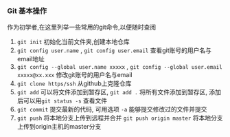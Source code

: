 ### Git 基本操作

作为初学者,在这里列举一些常用的git命令,以便随时查阅  

1. `git init` 初始化当前文件夹,创建本地仓库
2. `git config user.name` , `git config user.email` 查看git账号的用户名与email地址
3. `git config --global user.name xxxxx` , `git config --global user.email xxxxx@xx.xxx` 修改git账号的用户名与email
4. `git clone https/ssh` 从github上克隆仓库
5. `git add` 可以将文件添加到暂存区, `git add .` 将所有文件添加到暂存区, 添加后可以用`git status -s` 查看文件
6. `git commit` 提交最新的代码, 可用选项 `-a` 能够提交修改过的文件并提交
7. `git push` 将本地分支上传到远程并合并 
   `git push origin master` 将本地分支上传到origin主机的master分支